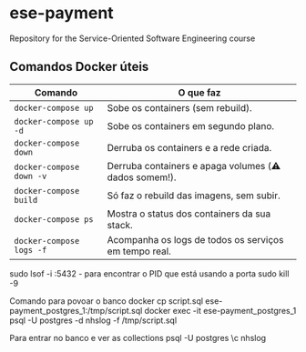 # ese-payment
Repository for the Service-Oriented Software Engineering course

## Comandos Docker úteis

| Comando                     | O que faz                                                   |
|----------------------------|-------------------------------------------------------------|
| `docker-compose up`        | Sobe os containers (sem rebuild).                          |
| `docker-compose up -d`     | Sobe os containers em segundo plano.                       |
| `docker-compose down`      | Derruba os containers e a rede criada.                     |
| `docker-compose down -v`   | Derruba containers e apaga volumes (⚠️ dados somem!).       |
| `docker-compose build`     | Só faz o rebuild das imagens, sem subir.                   |
| `docker-compose ps`        | Mostra o status dos containers da sua stack.               |
| `docker-compose logs -f`   | Acompanha os logs de todos os serviços em tempo real.      |


sudo lsof -i :5432 - para encontrar o PID que está usando a porta
sudo kill -9 <PID>

Comando para povoar o banco
docker cp script.sql ese-payment_postgres_1:/tmp/script.sql
docker exec -it ese-payment_postgres_1 psql -U postgres -d nhslog -f /tmp/script.sql

Para entrar no banco e ver as collections
psql -U postgres
\c nhslog